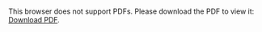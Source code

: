 <object data="data/Israel_CV.pdf" type="application/pdf" width="700px" height="700px">
    <embed src="data/Israel_CV.pdf">
        <p>This browser does not support PDFs. Please download the PDF to view it: <a href="https://drive.google.com/file/d/1BREyYZsclYPxORjgmehOFBt1qz8MCU4D/view?usp=sharing">Download PDF</a>.</p>
    </embed>
</object>